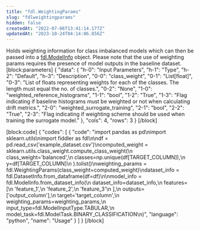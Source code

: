 ```yaml
---
title: "fdl.WeightingParams"
slug: "fdlweightingparams"
hidden: false
createdAt: "2022-07-06T13:41:14.177Z"
updatedAt: "2023-10-24T04:14:06.856Z"
---
```

Holds weighting information for class imbalanced models which can then be passed into a [fdl.ModelInfo](/reference/fdlmodelinfo) object. Please note that the use of weighting params requires the presence of model outputs in the baseline dataset.
[block:parameters]
{
  "data": {
    "h-0": "Input Parameters",
    "h-1": "Type",
    "h-2": "Default",
    "h-3": "Description",
    "0-0": "class_weight",
    "0-1": "List[float]",
    "0-3": "List of floats representing weights for each of the classes. The length must equal the no. of classes.",
    "0-2": "None",
    "1-0": "weighted_reference_histograms",
    "1-1": "bool",
    "1-2": "True",
    "1-3": "Flag indicating if baseline histograms must be weighted or not when calculating drift metrics.",
    "2-0": "weighted_surrogate_training",
    "2-1": "bool",
    "2-2": "True",
    "2-3": "Flag indicating if weighting scheme should be used when training the surrogate model."
  },
  "cols": 4,
  "rows": 3
}
[/block]

[block:code]
{
  "codes": [
    {
      "code": "import pandas as pd\nimport sklearn.utils\nimport fiddler as fdl\n\ndf = pd.read_csv('example_dataset.csv')\ncomputed_weight = sklearn.utils.class_weight.compute_class_weight(\n        class_weight='balanced',\n        classes=np.unique(df[TARGET_COLUMN]),\n        y=df[TARGET_COLUMN]\n    ).tolist()\nweighting_params =  fdl.WeightingParams(class_weight=computed_weight)\ndataset_info = fdl.DatasetInfo.from_dataframe(df=df)\n\nmodel_info = fdl.ModelInfo.from_dataset_info(\n    dataset_info=dataset_info,\n    features=[\n        'feature_1',\n        'feature_2',\n        'feature_3'\n    ],\n    outputs=['output_column'],\n    target='target_column',\n    weighting_params=weighting_params,\n    input_type=fdl.ModelInputType.TABULAR,\n    model_task=fdl.ModelTask.BINARY_CLASSIFICATION\n)",
      "language": "python",
      "name": "Usage"
    }
  ]
}
[/block]